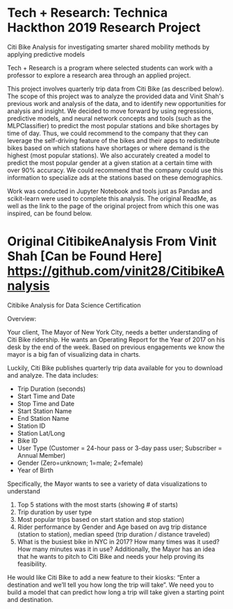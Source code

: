 # Tech + Research: Technica Hackthon 2019 Research Project
Citi Bike Analysis for investigating smarter shared mobility methods by applying predictive models

Tech + Research is a program where selected students can work with a professor to explore a research area through an applied project. 

This project involves quarterly trip data from Citi Bike (as described below). The scope of this project was to analyze the provided data and Vinit Shah's
previous work and analysis of the data, and to identify new opportunities for analysis and insight. We decided to move forward by using regressions, predictive 
models, and neural network concepts and tools (such as the MLPClassifier) to predict the most popular stations and bike shortages by time of day. Thus, we could 
recommend to the company that they can leverage the self-driving feature of the bikes and their apps to redistribute bikes based on which stations have 
shortages or where demand is the highest (most popular stations). We also accurately created a model to predict the most popular gender at a given station at a 
certain time with over 90% accuracy. We could recommend that the company could use this information to specialize ads at the stations based on these demographics. 

Work was conducted in Jupyter Notebook and tools just as Pandas and scikit-learn were used to complete this analysis. The original ReadMe, as well as the link 
to the page of the original project from which this one was inspired, can be found below. 




# Original CitibikeAnalysis From Vinit Shah [Can be Found Here] https://github.com/vinit28/CitibikeAnalysis
Citibike Analysis for Data Science Certification

Overview:

Your client, The Mayor of New York City, needs a better understanding of Citi Bike ridership. He wants an Operating Report for the Year of 2017 on his desk by the end of the week. Based on previous engagements we know the mayor is a big fan of visualizing data in charts.

Luckily, Citi Bike publishes quarterly trip data available for you to download and analyze. The data includes:

*	Trip Duration (seconds)
*	Start Time and Date
*	Stop Time and Date
*	Start Station Name
*	End Station Name
*	Station ID
*	Station Lat/Long
* Bike ID
*	User Type (Customer = 24-hour pass or 3-day pass user; Subscriber = Annual Member)
*	Gender (Zero=unknown; 1=male; 2=female)
*	Year of Birth

Specifically, the Mayor wants to see a variety of data visualizations to understand
1)	Top 5 stations with the most starts (showing # of starts)
2)	Trip duration by user type
3)	Most popular trips based on start station and stop station)
4)	Rider performance by Gender and Age based on avg trip distance (station to station), median speed (trip duration / distance traveled)
5)	What is the busiest bike in NYC in 2017? How many times was it used? How many minutes was it in use?
Additionally, the Mayor has an idea that he wants to pitch to Citi Bike and needs your help proving its feasibility.

He would like Citi Bike to add a new feature to their kiosks: “Enter a destination and we’ll tell you how long the trip will take”.
We need you to build a model that can predict how long a trip will take given a starting point and destination. 
